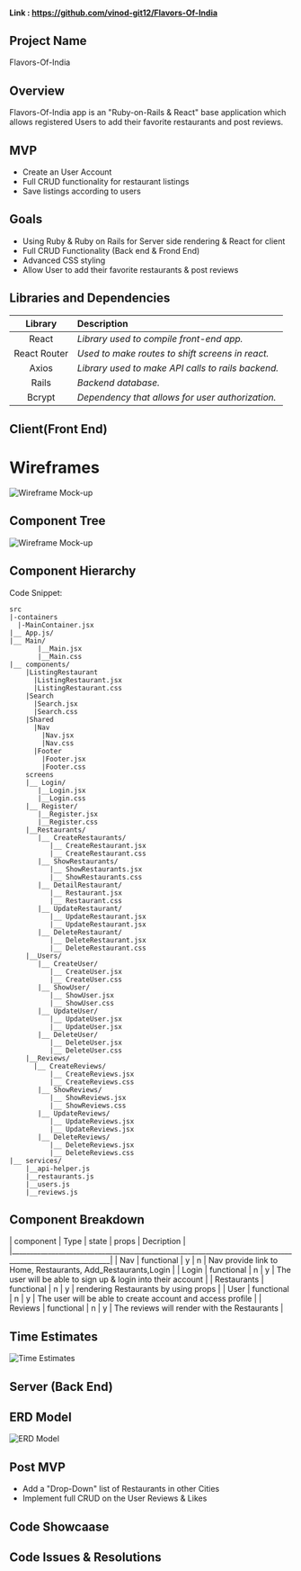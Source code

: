 #### Link : https://github.com/vinod-git12/Flavors-Of-India

## Project Name

Flavors-Of-India

## Overview

Flavors-Of-India app is an "Ruby-on-Rails & React" base application which allows registered Users to add their favorite restaurants and post reviews.

## MVP

- Create an User Account
- Full CRUD functionality for restaurant listings
- Save listings according to users

## Goals

- Using Ruby & Ruby on Rails for Server side rendering & React for client
- Full CRUD Functionality (Back end & Frond End)
- Advanced CSS styling
- Allow User to add their favorite restaurants & post reviews

## Libraries and Dependencies

|   Library    | Description                                        |
| :----------: | :------------------------------------------------- |
|    React     | _Library used to compile front-end app._           |
| React Router | _Used to make routes to shift screens in react._   |
|    Axios     | _Library used to make API calls to rails backend._ |
|    Rails     | _Backend database._                                |
|    Bcrypt    | _Dependency that allows for user authorization._   |

## Client(Front End)

# Wireframes

![Wireframe Mock-up](https://i.imgur.com/4GIg7tL.jpg)

## Component Tree

![Wireframe Mock-up](https://i.imgur.com/w4Z1R59.jpg)

## Component Hierarchy

Code Snippet:

```
src
|-containers
  |-MainContainer.jsx
|__ App.js/
|__ Main/
       |__Main.jsx
       |__Main.css
|__ components/
    |ListingRestaurant
      |ListingRestaurant.jsx
      |ListingRestaurant.css
    |Search
      |Search.jsx
      |Search.css
    |Shared
      |Nav
        |Nav.jsx
        |Nav.css
      |Footer
        |Footer.jsx
        |Footer.css
    screens
    |__ Login/
       |__Login.jsx
       |__Login.css
    |__ Register/
       |__Register.jsx
       |__Register.css
    |__Restaurants/
       |__ CreateRestaurants/
          |__ CreateRestaurant.jsx
          |__ CreateRestaurant.css
       |__ ShowRestaurants/
          |__ ShowRestaurants.jsx
          |__ ShowRestaurants.css
       |__ DetailRestaurant/
          |__ Restaurant.jsx
          |__ Restaurant.css
       |__ UpdateRestaurant/
          |__ UpdateRestaurant.jsx
          |__ UpdateRestaurant.jsx
       |__ DeleteRestaurant/
          |__ DeleteRestaurant.jsx
          |__ DeleteRestaurant.css
    |__Users/
       |__ CreateUser/
          |__ CreateUser.jsx
          |__ CreateUser.css
       |__ ShowUser/
          |__ ShowUser.jsx
          |__ ShowUser.css
       |__ UpdateUser/
          |__ UpdateUser.jsx
          |__ UpdateUser.jsx
       |__ DeleteUser/
          |__ DeleteUser.jsx
          |__ DeleteUser.css
    |__Reviews/
      |__ CreateReviews/
          |__ CreateReviews.jsx
          |__ CreateReviews.css
       |__ ShowReviews/
          |__ ShowReviews.jsx
          |__ ShowReviews.css
       |__ UpdateReviews/
          |__ UpdateReviews.jsx
          |__ UpdateReviews.jsx
       |__ DeleteReviews/
          |__ DeleteReviews.jsx
          |__ DeleteReviews.css
|__ services/
    |__api-helper.js
    |__restaurants.js
    |__users.js
    |__reviews.js
```

## Component Breakdown

| component   |    Type     | state | props |               Decription                                     |
|__________________________________________________________________________________________________________|
| Nav         |  functional |   y   |   n   | Nav provide link to Home, Restaurants, Add_Restaurants,Login |
| Login       |  functional |   n   |   y   | The user will be able to sign up & login into their account  |
| Restaurants |  functional |   n   |   y   | rendering Restaurants by using props                         |
| User        |  functional |   n   |   y   | The user will be able to create  account and access profile  |
| Reviews     |  functional |   n   | y     | The reviews will render with the Restaurants                 |

## Time Estimates

![Time Estimates](https://i.imgur.com/EiQitiH.jpg)

## Server (Back End)

## ERD Model

![ERD Model](https://i.imgur.com/PAiuCmE.jpg)

## Post MVP

- Add a "Drop-Down" list of Restaurants in other Cities
- Implement full CRUD on the User Reviews & Likes

## Code Showcaase

## Code Issues & Resolutions
